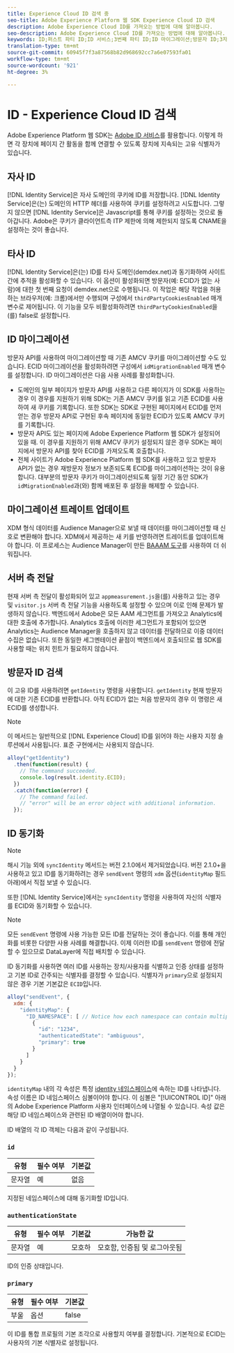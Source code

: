 ```yaml
---
title: Experience Cloud ID 검색 중
seo-title: Adobe Experience Platform 웹 SDK Experience Cloud ID 검색
description: Adobe Experience Cloud ID를 가져오는 방법에 대해 알아봅니다.
seo-description: Adobe Experience Cloud ID를 가져오는 방법에 대해 알아봅니다.
keywords: ID;퍼스트 파티 ID;ID 서비스;3번째 파티 ID;ID 마이그레이션;방문자 ID;3자 ID;thirdPartyCookiesEnabled;idMigrationEnabled;getIdentity;동기화 ID;syncIdentity;sendEvent;idMap;기본;ID;네임스페이스 id;authenticationState hashEnabled;
translation-type: tm+mt
source-git-commit: 60945f7f3a87568b82d968692cc7a6e07593fa01
workflow-type: tm+mt
source-wordcount: '921'
ht-degree: 3%

---
```



# ID - Experience Cloud ID 검색

Adobe Experience Platform 웹 SDK는 [Adobe ID 서비스](../../identity-service/ecid.md)를 활용합니다. 이렇게 하면 각 장치에 페이지 간 활동을 함께 연결할 수 있도록 장치에 지속되는 고유 식별자가 있습니다.

## 자사 ID

[!DNL Identity Service]은 자사 도메인의 쿠키에 ID를 저장합니다. [!DNL Identity Service]은(는) 도메인의 HTTP 헤더를 사용하여 쿠키를 설정하려고 시도합니다. 그렇지 않으면 [!DNL Identity Service]은 Javascript를 통해 쿠키를 설정하는 것으로 돌아갑니다. Adobe은 쿠키가 클라이언트측 ITP 제한에 의해 제한되지 않도록 CNAME을 설정하는 것이 좋습니다.

## 타사 ID

[!DNL Identity Service]은(는) ID를 타사 도메인(demdex.net)과 동기화하여 사이트 간에 추적을 활성화할 수 있습니다. 이 옵션이 활성화되면 방문자(예: ECID가 없는 사람)에 대한 첫 번째 요청이 demdex.net으로 수행됩니다. 이 작업은 해당 작업을 허용하는 브라우저(예: 크롬)에서만 수행되며 구성에서 `thirdPartyCookiesEnabled` 매개 변수로 제어됩니다. 이 기능을 모두 비활성화하려면 `thirdPartyCookiesEnabled`을(를) false로 설정합니다.

## ID 마이그레이션

방문자 API를 사용하여 마이그레이션할 때 기존 AMCV 쿠키를 마이그레이션할 수도 있습니다. ECID 마이그레이션을 활성화하려면 구성에서 `idMigrationEnabled` 매개 변수를 설정합니다. ID 마이그레이션은 다음 사용 사례를 활성화합니다.

* 도메인의 일부 페이지가 방문자 API를 사용하고 다른 페이지가 이 SDK를 사용하는 경우 이 경우를 지원하기 위해 SDK는 기존 AMCV 쿠키를 읽고 기존 ECID를 사용하여 새 쿠키를 기록합니다. 또한 SDK는 SDK로 구현된 페이지에서 ECID를 먼저 얻는 경우 방문자 API로 구현된 후속 페이지에 동일한 ECID가 있도록 AMCV 쿠키를 기록합니다.
* 방문자 API도 있는 페이지에 Adobe Experience Platform 웹 SDK가 설정되어 있을 때. 이 경우를 지원하기 위해 AMCV 쿠키가 설정되지 않은 경우 SDK는 페이지에서 방문자 API를 찾아 ECID를 가져오도록 호출합니다.
* 전체 사이트가 Adobe Experience Platform 웹 SDK를 사용하고 있고 방문자 API가 없는 경우 재방문자 정보가 보존되도록 ECID를 마이그레이션하는 것이 유용합니다. 대부분의 방문자 쿠키가 마이그레이션되도록 일정 기간 동안 SDK가 `idMigrationEnabled`과(와) 함께 배포된 후 설정을 해제할 수 있습니다.

## 마이그레이션 트레이트 업데이트

XDM 형식 데이터를 Audience Manager으로 보낼 때 데이터를 마이그레이션할 때 신호로 변환해야 합니다. XDM에서 제공하는 새 키를 반영하려면 트레이트를 업데이트해야 합니다. 이 프로세스는 Audience Manager이 만든 [BAAAM 도구](https://docs.adobe.com/content/help/en/audience-manager/user-guide/reference/bulk-management-tools/bulk-management-intro.html#getting-started-with-bulk-management)를 사용하여 더 쉬워집니다.

## 서버 측 전달

현재 서버 측 전달이 활성화되어 있고 `appmeasurement.js`을(를) 사용하고 있는 경우 및 `visitor.js` 서버 측 전달 기능을 사용하도록 설정할 수 있으며 이로 인해 문제가 발생하지 않습니다. 백엔드에서 Adobe은 모든 AAM 세그먼트를 가져오고 Analytics에 대한 호출에 추가합니다. Analytics 호출에 이러한 세그먼트가 포함되어 있으면 Analytics는 Audience Manager을 호출하지 않고 데이터를 전달하므로 이중 데이터 수집은 없습니다. 또한 동일한 세그멘테이션 끝점이 백엔드에서 호출되므로 웹 SDK를 사용할 때는 위치 힌트가 필요하지 않습니다.

## 방문자 ID 검색

이 고유 ID를 사용하려면 `getIdentity` 명령을 사용합니다. `getIdentity` 현재 방문자에 대한 기존 ECID를 반환합니다. 아직 ECID가 없는 처음 방문자의 경우 이 명령은 새 ECID를 생성합니다.

>[!NOTE]
>
>이 메서드는 일반적으로 [!DNL Experience Cloud] ID를 읽어야 하는 사용자 지정 솔루션에서 사용됩니다. 표준 구현에서는 사용되지 않습니다.

```javascript
alloy("getIdentity")
  .then(function(result) {
    // The command succeeded.
    console.log(result.identity.ECID);
  })
  .catch(function(error) {
    // The command failed.
    // "error" will be an error object with additional information.
  });
```

## ID 동기화

>[!NOTE]
>
>해시 기능 외에 `syncIdentity` 메서드는 버전 2.1.0에서 제거되었습니다. 버전 2.1.0+을 사용하고 있고 ID를 동기화하려는 경우 `sendEvent` 명령의 `xdm` 옵션(`identityMap` 필드 아래)에서 직접 보낼 수 있습니다.

또한 [!DNL Identity Service]에서는 `syncIdentity` 명령을 사용하여 자신의 식별자를 ECID와 동기화할 수 있습니다.

>[!NOTE]
>
>모든 `sendEvent` 명령에 사용 가능한 모든 ID를 전달하는 것이 좋습니다. 이를 통해 개인화를 비롯한 다양한 사용 사례를 해결합니다. 이제 이러한 ID를 `sendEvent` 명령에 전달할 수 있으므로 DataLayer에 직접 배치할 수 있습니다.

ID 동기화를 사용하면 여러 ID를 사용하는 장치/사용자를 식별하고 인증 상태를 설정하고 기본 ID로 간주되는 식별자를 결정할 수 있습니다. 식별자가 `primary`으로 설정되지 않은 경우 기본 기본값은 `ECID`입니다.

```javascript
alloy("sendEvent", {
  xdm: {
    "identityMap": {
      "ID_NAMESPACE": [ // Notice how each namespace can contain multiple identifiers.
        {
          "id": "1234",
          "authenticatedState": "ambiguous",
          "primary": true
        }
      ]
    }
  }
});
```

`identityMap` 내의 각 속성은 특정 [identity 네임스페이스](../../identity-service/namespaces.md)에 속하는 ID를 나타냅니다. 속성 이름은 ID 네임스페이스 심볼이어야 합니다. 이 심볼은 &quot;[!UICONTROL ID]&quot; 아래의 Adobe Experience Platform 사용자 인터페이스에 나열될 수 있습니다. 속성 값은 해당 ID 네임스페이스와 관련된 ID 배열이어야 합니다.

ID 배열의 각 ID 객체는 다음과 같이 구성됩니다.

### `id`

| **유형** | **필수 여부** | **기본값** |
| -------- | ------------ | ----------------- |
| 문자열 | 예 | 없음 |

지정된 네임스페이스에 대해 동기화할 ID입니다.

### `authenticationState`

| **유형** | **필수 여부** | **기본값** | **가능한 값** |
| -------- | ------------ | ----------------- | ------------------------------------ |
| 문자열 | 예 | 모호하 | 모호함, 인증됨 및 로그아웃됨 |

ID의 인증 상태입니다.

### `primary`

| **유형** | **필수 여부** | **기본값** |
| -------- | ------------ | ----------------- |
| 부울 | 옵션 | false |

이 ID를 통합 프로필의 기본 조각으로 사용할지 여부를 결정합니다. 기본적으로 ECID는 사용자의 기본 식별자로 설정됩니다.
